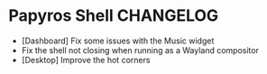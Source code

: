 Papyros Shell CHANGELOG
=======================

* [Dashboard] Fix some issues with the Music widget
* Fix the shell not closing when running as a Wayland compositor
* [Desktop] Improve the hot corners
